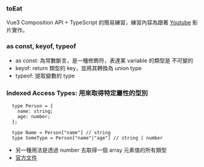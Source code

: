 ### toEat

Vue3 Composition API + TypeScript 的簡易練習，練習內容為跟著 [Youtube](https://youtu.be/p1eO5dZnp_Q?si=BHp5PFsPyM6xr5V-) 影片實作。

### as const, keyof, typeof 
- as const: 為常數斷言，是一種修飾符，表達某 variable 的類型是 不可變的
- keyof: return 類型的 key，並將其轉換為 union type
- typeof: 提取變數的 type

### Indexed Access Types: 用來取得特定屬性的型別
```
  type Person = {
    name: string;
    age: number;
  };

  type Name = Person["name"] // string
  type SomeType = Person["name"|"age"] // string | number
```
- 另一種用法是透過 number 去取得一個 array 元素值的所有類型
- [官方文件](https://www.typescriptlang.org/docs/handbook/2/indexed-access-types.html)


